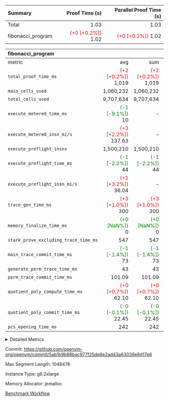 | Summary | Proof Time (s) | Parallel Proof Time (s) |
|:---|---:|---:|
| Total |  1.03 |  1.03 |
| fibonacci_program | <span style='color: red'>(+0 [+0.2%])</span> 1.02 | <span style='color: red'>(+0 [+0.2%])</span> 1.02 |


| fibonacci_program |||||
|:---|---:|---:|---:|---:|
|metric|avg|sum|max|min|
| `total_proof_time_ms ` | <span style='color: red'>(+2 [+0.2%])</span> 1,019 | <span style='color: red'>(+2 [+0.2%])</span> 1,019 | <span style='color: red'>(+2 [+0.2%])</span> 1,019 | <span style='color: red'>(+2 [+0.2%])</span> 1,019 |
| `main_cells_used     ` |  1,060,232 |  1,060,232 |  1,060,232 |  1,060,232 |
| `total_cells_used    ` |  9,707,634 |  9,707,634 |  9,707,634 |  9,707,634 |
| `execute_metered_time_ms` | <span style='color: green'>(-1 [-9.1%])</span> 10 | -          | -          | -          |
| `execute_metered_insn_mi/s` | <span style='color: red'>(+3 [+2.2%])</span> 137.63 | -          | <span style='color: red'>(+3 [+2.2%])</span> 137.63 | <span style='color: red'>(+3 [+2.2%])</span> 137.63 |
| `execute_preflight_insns` |  1,500,210 |  1,500,210 |  1,500,210 |  1,500,210 |
| `execute_preflight_time_ms` | <span style='color: green'>(-1 [-2.2%])</span> 44 | <span style='color: green'>(-1 [-2.2%])</span> 44 | <span style='color: green'>(-1 [-2.2%])</span> 44 | <span style='color: green'>(-1 [-2.2%])</span> 44 |
| `execute_preflight_insn_mi/s` | <span style='color: red'>(+1 [+3.2%])</span> 36.04 | -          | <span style='color: red'>(+1 [+3.2%])</span> 36.04 | <span style='color: red'>(+1 [+3.2%])</span> 36.04 |
| `trace_gen_time_ms   ` | <span style='color: red'>(+3 [+1.0%])</span> 300 | <span style='color: red'>(+3 [+1.0%])</span> 300 | <span style='color: red'>(+3 [+1.0%])</span> 300 | <span style='color: red'>(+3 [+1.0%])</span> 300 |
| `memory_finalize_time_ms` | <span style='color: green'>(+0 [NaN%])</span> 0 | <span style='color: green'>(+0 [NaN%])</span> 0 | <span style='color: green'>(+0 [NaN%])</span> 0 | <span style='color: green'>(+0 [NaN%])</span> 0 |
| `stark_prove_excluding_trace_time_ms` |  547 |  547 |  547 |  547 |
| `main_trace_commit_time_ms` | <span style='color: green'>(-1 [-1.4%])</span> 73 | <span style='color: green'>(-1 [-1.4%])</span> 73 | <span style='color: green'>(-1 [-1.4%])</span> 73 | <span style='color: green'>(-1 [-1.4%])</span> 73 |
| `generate_perm_trace_time_ms` |  43 |  43 |  43 |  43 |
| `perm_trace_commit_time_ms` |  101.09 |  101.09 |  101.09 |  101.09 |
| `quotient_poly_compute_time_ms` | <span style='color: red'>(+0 [+0.7%])</span> 62.10 | <span style='color: red'>(+0 [+0.7%])</span> 62.10 | <span style='color: red'>(+0 [+0.7%])</span> 62.10 | <span style='color: red'>(+0 [+0.7%])</span> 62.10 |
| `quotient_poly_commit_time_ms` | <span style='color: green'>(-0 [-0.1%])</span> 22.45 | <span style='color: green'>(-0 [-0.1%])</span> 22.45 | <span style='color: green'>(-0 [-0.1%])</span> 22.45 | <span style='color: green'>(-0 [-0.1%])</span> 22.45 |
| `pcs_opening_time_ms ` |  242 |  242 |  242 |  242 |



<details>
<summary>Detailed Metrics</summary>

|  | memory_to_vec_partition_time_ms | keygen_time_ms | app proof_time_ms |
| --- | --- | --- |
|  | 66 | 325 | 1,201 | 

| group | prove_segment_time_ms | memory_to_vec_partition_time_ms | fri.log_blowup | execute_metered_time_ms | execute_metered_insns | execute_metered_insn_mi/s | compute_user_public_values_proof_time_ms |
| --- | --- | --- | --- | --- | --- | --- | --- |
| fibonacci_program | 1,019 | 53 | 1 | 10 | 1,500,210 | 137.63 | 157 | 

| group | air_name | quotient_deg | interactions | constraints |
| --- | --- | --- | --- | --- |
| fibonacci_program | AccessAdapterAir<16> | 2 | 5 | 12 | 
| fibonacci_program | AccessAdapterAir<2> | 2 | 5 | 12 | 
| fibonacci_program | AccessAdapterAir<32> | 2 | 5 | 12 | 
| fibonacci_program | AccessAdapterAir<4> | 2 | 5 | 12 | 
| fibonacci_program | AccessAdapterAir<8> | 2 | 5 | 12 | 
| fibonacci_program | BitwiseOperationLookupAir<8> | 2 | 2 | 4 | 
| fibonacci_program | MemoryMerkleAir<8> | 2 | 4 | 39 | 
| fibonacci_program | PersistentBoundaryAir<8> | 2 | 3 | 7 | 
| fibonacci_program | PhantomAir | 2 | 3 | 5 | 
| fibonacci_program | Poseidon2PeripheryAir<BabyBearParameters>, 1> | 2 | 1 | 286 | 
| fibonacci_program | ProgramAir | 1 | 1 | 4 | 
| fibonacci_program | RangeTupleCheckerAir<2> | 1 | 1 | 4 | 
| fibonacci_program | Rv32HintStoreAir | 2 | 18 | 28 | 
| fibonacci_program | VariableRangeCheckerAir | 1 | 1 | 4 | 
| fibonacci_program | VmAirWrapper<Rv32BaseAluAdapterAir, BaseAluCoreAir<4, 8> | 2 | 20 | 37 | 
| fibonacci_program | VmAirWrapper<Rv32BaseAluAdapterAir, LessThanCoreAir<4, 8> | 2 | 18 | 40 | 
| fibonacci_program | VmAirWrapper<Rv32BaseAluAdapterAir, ShiftCoreAir<4, 8> | 2 | 24 | 91 | 
| fibonacci_program | VmAirWrapper<Rv32BranchAdapterAir, BranchEqualCoreAir<4> | 2 | 11 | 20 | 
| fibonacci_program | VmAirWrapper<Rv32BranchAdapterAir, BranchLessThanCoreAir<4, 8> | 2 | 13 | 35 | 
| fibonacci_program | VmAirWrapper<Rv32CondRdWriteAdapterAir, Rv32JalLuiCoreAir> | 2 | 10 | 18 | 
| fibonacci_program | VmAirWrapper<Rv32JalrAdapterAir, Rv32JalrCoreAir> | 2 | 16 | 20 | 
| fibonacci_program | VmAirWrapper<Rv32LoadStoreAdapterAir, LoadSignExtendCoreAir<4, 8> | 2 | 18 | 33 | 
| fibonacci_program | VmAirWrapper<Rv32LoadStoreAdapterAir, LoadStoreCoreAir<4> | 2 | 17 | 40 | 
| fibonacci_program | VmAirWrapper<Rv32MultAdapterAir, DivRemCoreAir<4, 8> | 2 | 25 | 84 | 
| fibonacci_program | VmAirWrapper<Rv32MultAdapterAir, MulHCoreAir<4, 8> | 2 | 24 | 31 | 
| fibonacci_program | VmAirWrapper<Rv32MultAdapterAir, MultiplicationCoreAir<4, 8> | 2 | 19 | 19 | 
| fibonacci_program | VmAirWrapper<Rv32RdWriteAdapterAir, Rv32AuipcCoreAir> | 2 | 12 | 14 | 
| fibonacci_program | VmConnectorAir | 2 | 5 | 11 | 

| group | air_name | segment | rows | prep_cols | perm_cols | main_cols | cells |
| --- | --- | --- | --- | --- | --- | --- | --- |
| fibonacci_program | AccessAdapterAir<8> | 0 | 128 |  | 16 | 17 | 4,224 | 
| fibonacci_program | BitwiseOperationLookupAir<8> | 0 | 65,536 | 3 | 8 | 2 | 655,360 | 
| fibonacci_program | MemoryMerkleAir<8> | 0 | 512 |  | 16 | 32 | 24,576 | 
| fibonacci_program | PersistentBoundaryAir<8> | 0 | 128 |  | 12 | 20 | 4,096 | 
| fibonacci_program | PhantomAir | 0 | 1 |  | 12 | 6 | 18 | 
| fibonacci_program | Poseidon2PeripheryAir<BabyBearParameters>, 1> | 0 | 256 |  | 8 | 300 | 78,848 | 
| fibonacci_program | ProgramAir | 0 | 8,192 |  | 8 | 10 | 147,456 | 
| fibonacci_program | RangeTupleCheckerAir<2> | 0 | 524,288 | 2 | 8 | 1 | 4,718,592 | 
| fibonacci_program | Rv32HintStoreAir | 0 | 4 |  | 44 | 32 | 304 | 
| fibonacci_program | VariableRangeCheckerAir | 0 | 262,144 | 2 | 8 | 1 | 2,359,296 | 
| fibonacci_program | VmAirWrapper<Rv32BaseAluAdapterAir, BaseAluCoreAir<4, 8> | 0 | 1,048,576 |  | 52 | 36 | 92,274,688 | 
| fibonacci_program | VmAirWrapper<Rv32BaseAluAdapterAir, LessThanCoreAir<4, 8> | 0 | 524,288 |  | 40 | 37 | 40,370,176 | 
| fibonacci_program | VmAirWrapper<Rv32BranchAdapterAir, BranchEqualCoreAir<4> | 0 | 262,144 |  | 28 | 26 | 14,155,776 | 
| fibonacci_program | VmAirWrapper<Rv32BranchAdapterAir, BranchLessThanCoreAir<4, 8> | 0 | 8 |  | 32 | 32 | 512 | 
| fibonacci_program | VmAirWrapper<Rv32CondRdWriteAdapterAir, Rv32JalLuiCoreAir> | 0 | 131,072 |  | 28 | 18 | 6,029,312 | 
| fibonacci_program | VmAirWrapper<Rv32JalrAdapterAir, Rv32JalrCoreAir> | 0 | 16 |  | 36 | 28 | 1,024 | 
| fibonacci_program | VmAirWrapper<Rv32LoadStoreAdapterAir, LoadStoreCoreAir<4> | 0 | 128 |  | 52 | 41 | 11,904 | 
| fibonacci_program | VmAirWrapper<Rv32RdWriteAdapterAir, Rv32AuipcCoreAir> | 0 | 16 |  | 28 | 20 | 768 | 
| fibonacci_program | VmConnectorAir | 0 | 2 | 1 | 16 | 5 | 42 | 

| group | segment | trace_gen_time_ms | total_proof_time_ms | total_cells_used | total_cells | system_trace_gen_time_ms | stark_prove_excluding_trace_time_ms | single_trace_gen_time_ms | quotient_poly_compute_time_ms | quotient_poly_commit_time_ms | query phase_time_ms | perm_trace_commit_time_ms | pcs_opening_time_ms | partially_prove_time_ms | open_time_ms | memory_finalize_time_ms | main_trace_commit_time_ms | main_cells_used | generate_perm_trace_time_ms | execute_preflight_time_ms | execute_preflight_insns | execute_preflight_insn_mi/s | evaluate matrix_time_ms | eval_and_commit_quotient_time_ms | build fri inputs_time_ms | OpeningProverGpu::open_time_ms |
| --- | --- | --- | --- | --- | --- | --- | --- | --- | --- | --- | --- | --- | --- | --- | --- | --- | --- | --- | --- | --- | --- | --- | --- | --- | --- | --- |
| fibonacci_program | 0 | 300 | 1,019 | 9,707,634 | 160,836,972 | 300 | 547 | 0 | 62.10 | 22.45 | 4 | 101.09 | 242 | 144 | 242 | 0 | 73 | 1,060,232 | 43 | 44 | 1,500,210 | 36.04 | 20 | 85 | 1 | 242 | 

| group | segment | trace_height_constraint | weighted_sum | threshold |
| --- | --- | --- | --- | --- |
| fibonacci_program | 0 | 0 | 3,932,510 | 2,013,265,921 | 
| fibonacci_program | 0 | 1 | 10,749,336 | 2,013,265,921 | 
| fibonacci_program | 0 | 2 | 1,966,255 | 2,013,265,921 | 
| fibonacci_program | 0 | 3 | 10,749,404 | 2,013,265,921 | 
| fibonacci_program | 0 | 4 | 1,664 | 2,013,265,921 | 
| fibonacci_program | 0 | 5 | 640 | 2,013,265,921 | 
| fibonacci_program | 0 | 6 | 7,209,084 | 2,013,265,921 | 
| fibonacci_program | 0 | 7 |  | 2,013,265,921 | 
| fibonacci_program | 0 | 8 | 35,534,845 | 2,013,265,921 | 

</details>


Commit: https://github.com/openvm-org/openvm/commit/5ab1b9b88bac977f25de9e2ad43a63038e8d17e6

Max Segment Length: 1048476

Instance Type: g6.2xlarge

Memory Allocator: jemalloc

[Benchmark Workflow](https://github.com/openvm-org/openvm/actions/runs/17442676648)
